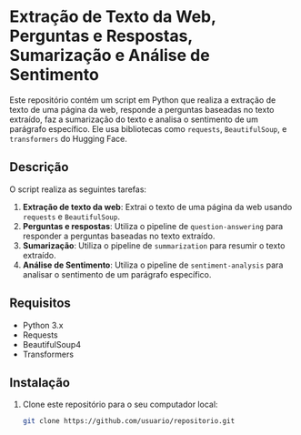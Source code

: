 # Extração de Texto da Web, Perguntas e Respostas, Sumarização e Análise de Sentimento

Este repositório contém um script em Python que realiza a extração de texto de uma página da web, responde a perguntas baseadas no texto extraído, faz a sumarização do texto e analisa o sentimento de um parágrafo específico. Ele usa bibliotecas como `requests`, `BeautifulSoup`, e `transformers` do Hugging Face.

## Descrição

O script realiza as seguintes tarefas:

1. **Extração de texto da web**: Extrai o texto de uma página da web usando `requests` e `BeautifulSoup`.
2. **Perguntas e respostas**: Utiliza o pipeline de `question-answering` para responder a perguntas baseadas no texto extraído.
3. **Sumarização**: Utiliza o pipeline de `summarization` para resumir o texto extraído.
4. **Análise de Sentimento**: Utiliza o pipeline de `sentiment-analysis` para analisar o sentimento de um parágrafo específico.

## Requisitos

- Python 3.x
- Requests
- BeautifulSoup4
- Transformers

## Instalação

1. Clone este repositório para o seu computador local:
   ```bash
   git clone https://github.com/usuario/repositorio.git
